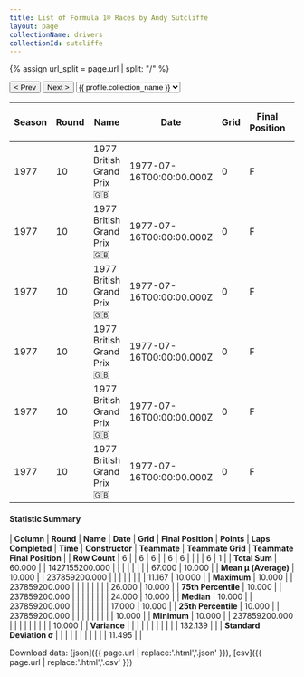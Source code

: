 ```yaml
---
title: List of Formula 1® Races by Andy Sutcliffe
layout: page
collectionName: drivers
collectionId: sutcliffe
---
```


{% assign url_split = page.url | split: "/" %}
<div id="collection-navigation">
<button onclick="selector.options[selector.selectedIndex-1].value && (window.location = selector.options[selector.selectedIndex-1].value);">&lt; Prev</button>
<button onclick="selector.options[selector.selectedIndex+1].value && (window.location = selector.options[selector.selectedIndex+1].value);">Next &gt;</button>
<select id="selector" onchange="this.options[this.selectedIndex].value && (window.location = this.options[this.selectedIndex].value);">
  {% for collectionId in site.data[page.collectionName].refs %}
    {% if collectionId == page.collectionId %}
      {% assign selected = "selected" %}
    {% else %}
      {% assign selected = "" %}
    {% endif %}
    {% assign profile = site.data[page.collectionName][collectionId].profile %}
    <option value="/f1/{{ page.collectionName }}/{{ collectionId }}/{{ url_split[4] }}" {{ selected }}>{{ profile.collection_name }}</option>
  {% endfor %}
</select>
</div>

| Season | Round | Name | Date | Grid | Final Position | Points | Laps Completed | Time | Constructor | Teammate | Teammate Grid | Teammate Final Position |
|--|--|--|--|--|--|--|--|--|--|--|--|--|
| 1977 | 10 | 1977 British Grand Prix 🇬🇧 | 1977-07-16T00:00:00.000Z | 0 | F | 0.0 | 0 |   | March 🇬🇧 | [Patrick Nève 🇧🇪](/f1/drivers/neve) | 26 | 10 |
| 1977 | 10 | 1977 British Grand Prix 🇬🇧 | 1977-07-16T00:00:00.000Z | 0 | F | 0.0 | 0 |   | March 🇬🇧 | [Arturo Merzario 🇮🇹](/f1/drivers/merzario) | 17 | R |
| 1977 | 10 | 1977 British Grand Prix 🇬🇧 | 1977-07-16T00:00:00.000Z | 0 | F | 0.0 | 0 |   | March 🇬🇧 | [Ian Scheckter 🇿🇦](/f1/drivers/ian_scheckter) | 24 | R |
| 1977 | 10 | 1977 British Grand Prix 🇬🇧 | 1977-07-16T00:00:00.000Z | 0 | F | 0.0 | 0 |   | March 🇬🇧 | [Alex Ribeiro 🇧🇷](/f1/drivers/ribeiro) | 0 | F |
| 1977 | 10 | 1977 British Grand Prix 🇬🇧 | 1977-07-16T00:00:00.000Z | 0 | F | 0.0 | 0 |   | March 🇬🇧 | [Brian Henton 🇬🇧](/f1/drivers/henton) | 0 | F |
| 1977 | 10 | 1977 British Grand Prix 🇬🇧 | 1977-07-16T00:00:00.000Z | 0 | F | 0.0 | 0 |   | March 🇬🇧 | [Mikko Kozarowitzky 🇫🇮](/f1/drivers/kozarowitzky) | 0 | F |

#### Statistic Summary

| **Column** | **Round** | **Name** | **Date** | **Grid** | **Final Position** | **Points** | **Laps Completed** | **Time** | **Constructor** | **Teammate** | **Teammate Grid** | **Teammate Final Position** |
| **Row Count** | 6 |  | 6 | 6 |  | 6 | 6 |  |  |  | 6 | 1 |
| **Total Sum** | 60.000 |  | 1427155200.000 |  |  |  |  |  |  |  | 67.000 | 10.000 |
| **Mean μ (Average)** | 10.000 |  | 237859200.000 |  |  |  |  |  |  |  | 11.167 | 10.000 |
| **Maximum** | 10.000 |  | 237859200.000 |  |  |  |  |  |  |  | 26.000 | 10.000 |
| **75th Percentile** | 10.000 |  | 237859200.000 |  |  |  |  |  |  |  | 24.000 | 10.000 |
| **Median** | 10.000 |  | 237859200.000 |  |  |  |  |  |  |  | 17.000 | 10.000 |
| **25th Percentile** | 10.000 |  | 237859200.000 |  |  |  |  |  |  |  |  | 10.000 |
| **Minimum** | 10.000 |  | 237859200.000 |  |  |  |  |  |  |  |  | 10.000 |
| **Variance** |  |  |  |  |  |  |  |  |  |  | 132.139 |  |
| **Standard Deviation σ** |  |  |  |  |  |  |  |  |  |  | 11.495 |  |

Download data: [json]({{ page.url | replace:'.html','.json' }}), [csv]({{ page.url | replace:'.html','.csv' }})
